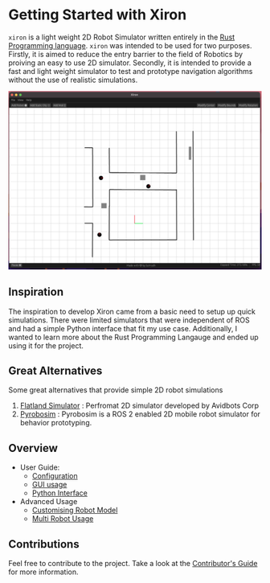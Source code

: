 # Getting Started with Xiron

`xiron` is a light weight 2D Robot Simulator written entirely in the [Rust Programming language](https://www.rust-lang.org). `xiron` was intended to be used for two purposes. Firstly, it is aimed to reduce the entry barrier to the field of Robotics by proiving an easy to use 2D simulator. Secondly, it is intended to provide a fast and light weight simulator to test and prototype navigation algorithms without the use of realistic simulations.

![Simulator](resources/images/simulator.png)

## Inspiration
The inspiration to develop Xiron came from a basic need to setup up quick simulations. There were limited simulators that were independent of ROS and had a simple Python interface that fit my use case. Additionally, I wanted to learn more about the Rust Programming Langauge and ended up using it for the project.

## Great Alternatives
Some great alternatives that provide simple 2D robot simulations </br>
1. [Flatland Simulator](https://flatland-simulator.readthedocs.io/en/latest/overview.html) : Perfromat 2D simulator developed by Avidbots Corp <br>
2. [Pyrobosim](https://pyrobosim.readthedocs.io/en/latest/) : Pyrobosim is a ROS 2 enabled 2D mobile robot simulator for behavior prototyping.

## Overview
* User Guide:
    * [Configuration](./user_guide/configuration.md)
    * [GUI usage](./user_guide/gui_usage.md)
    * [Python Interface](./user_guide/python_interface.md)
* Advanced Usage
    * [Customising Robot Model](./advanced/robot_model.md)
    * [Multi Robot Usage](./advanced/multi_robot_usage.md)

## Contributions
Feel free to contribute to the project. Take a look at the [Contributor's Guide](./contributions.md) for more information.